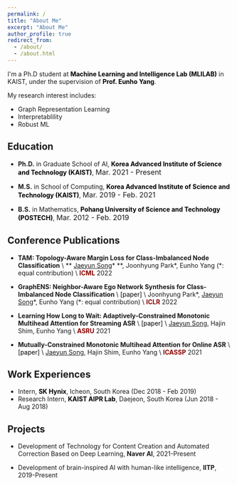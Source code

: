 ```yaml
---
permalink: /
title: "About Me"
excerpt: "About Me"
author_profile: true
redirect_from:
  - /about/
  - /about.html
---
```


I'm a Ph.D student at <a href="https://mli.kaist.ac.kr/" style="color: #000; text-decoration:none">**Machine Learning and Intelligence Lab (MLILAB)**</a> in KAIST, under the supervision of <a href="https://sites.google.com/site/yangeh/" style="color: #000; text-decoration: none;">**Prof. Eunho Yang**</a>.

My research interest includes:
- Graph Representation Learning
- Interpretablility
- Robust ML

## Education
- **Ph.D.** in Graduate School of AI, <a href="https://www.kaist.ac.kr/en/" style="color: #000; text-decoration: none;">**Korea Advanced Institute of Science and Technology (KAIST)**</a>, <font size="3">Mar. 2021 - Present</font> 
  
- **M.S.** in School of Computing, <a href="https://www.kaist.ac.kr/en/" style="color: #000; text-decoration: none;">**Korea Advanced Institute of Science and Technology (KAIST)**</a>, <font size="3">Mar. 2019 - Feb. 2021</font> 

- **B.S.** in Mathematics, <a href="https://www.postech.ac.kr/eng/" style="color: #000; text-decoration: none;">**Pohang University of Science and Technology (POSTECH)**</a>, <font size="3">Mar. 2012 - Feb. 2019</font>


## Conference Publications
- **TAM: Topology-Aware Margin Loss for Class-Imbalanced Node Classification** \\
** <u>Jaeyun Song</u>\* **, Joonhyung Park\*, Eunho Yang (\*: equal contribution) \\
<span style="color:darkred">**ICML**</span> 2022

- **GraphENS: Neighbor-Aware Ego Network Synthesis for Class-Imbalanced Node Classification** \\
<a href="https://openreview.net/forum?id=MXEl7i-iru" style="color: #000; text-decoration: none;">[paper]</a> \\
Joonhyung Park\*, <u>Jaeyun Song</u>\*, Eunho Yang (\*: equal contribution) \\
<span style="color:darkred">**ICLR**</span> 2022

- **Learning How Long to Wait: Adaptively-Constrained Monotonic Multihead Attention for Streaming ASR** \\
<a href="https://ieeexplore.ieee.org/abstract/document/9688138" style="color: #000; text-decoration: none;">[paper]</a> \\
<u>Jaeyun Song</u>, Hajin Shim, Eunho Yang \\
<span style="color:darkred">**ASRU**</span> 2021

- **Mutually-Constrained Monotonic Multihead Attention for Online ASR** \\
<a href="https://ieeexplore.ieee.org/abstract/document/9413862" style="color: #000; text-decoration: none;">[paper]</a> \\
<u>Jaeyun Song</u>, Hajin Shim, Eunho Yang \\
<span style="color:darkred">**ICASSP**</span> 2021 


## Work Experiences
- Intern, <a href="https://www.skhynix.com/" style="color: #000; text-decoration: none;">**SK Hynix**</a>, Icheon, South Korea (Dec 2018 - Feb 2019)
- Research Intern, <a href="http://ailab.kaist.ac.kr/" style="color: #000; text-decoration: none;">**KAIST AIPR Lab**</a>, Daejeon, South Korea (Jun 2018 - Aug 2018)


## Projects
- Development of Technology for Content Creation and Automated Correction Based on Deep Learning, **Naver AI**, 2021-Present

- Development of brain-inspired AI with human-like intelligence, **IITP**, 2019-Present
